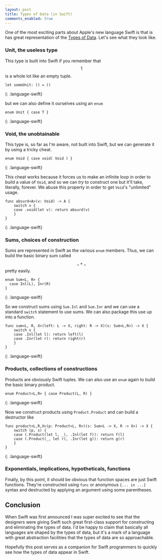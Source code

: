 ```yaml
---
layout: post
title: Types of Data (in Swift)
comments_enabled: true
---
```


One of the most exciting parts about Apple's new language Swift is
that is has great representation of the
[Types of Data](http://tel.github.io/2014/07/23/types_of_data/). Let's
see what they look like.

### Unit, the useless type

This type is built into Swift if you remember that $$1$$ is a whole
lot like an empty tuple.

~~~
let someUnit: () = ()
~~~
{: .language-swift}

but we can also define it ourselves using an `enum`

~~~
enum Unit { case T }
~~~
{: .language-swift}

### Void, the unobtainable

This type is, so far as I'm aware, not built into Swift, but we can
generate it by using a tricky cheat.

~~~
enum Void { case void( Void ) }
~~~
{: .language-swift}

This cheat works because it forces us to make an infinite loop in
order to build a value of `Void`, and so we can *try* to construct one
but it'll take, literally, forever. We abuse this property in order to
get `Void`'s "unlimited" usage.

~~~
func absurd<A>(v: Void) -> A {
    switch v {
    case .void(let v): return absurd(v)
    }
}
~~~
{: .language-swift}

### Sums, choices of construction

Sums are represented in Swift as the various `enum` members. Thus, we
can build the basic binary sum called $$\_ + \_$$ pretty easily.

~~~
enum Sum<L, R> {
  case Inl(L), Inr(R)
}
~~~
{: .language-swift}

So we construct sums using `Sum.Inl` and `Sum.Inr` and we can use a
standard `switch` statement to use sums. We can also package this use
up into a function.

~~~
func sum<L, R, X>(left: L -> X, right: R -> X)(s: Sum<L,R>) -> X {
    switch s {
    case .Inl(let l): return left(l)
    case .Inr(let r): return right(r)
    }
}
~~~
{: .language-swift}

### Products, collections of constructions

Products are obviously Swift tuples. We can also use an `enum` again
to build the basic binary product.

~~~
enum Product<L,R> { case Product(L, R) }
~~~
{: .language-swift}

Now we construct products using `Product.Product` and can build a
destructor like

~~~
func product<L,R,X>(p: Product<L, R>)(s: Sum<L -> X, R -> X>) -> X {
    switch (p, s) {
    case (.Product(let l, _), .Inl(let f)): return f(l)
    case (.Product(_, let r), .Inr(let g)): return g(r)
    }
}
~~~
{: .language-swift}

### Exponentials, implications, hypotheticals, functions

Finally, by this point, it should be obvious that function spaces are
just Swift functions. They're constructed using `func` or anonymous
`{... in ...}` syntax and destructed by applying an argument using
some parentheses.

## Conclusion

When Swift was first announced I was super excited to see that the
designers were giving Swift such great first-class support for
constructing and eliminating the types of data. I'd be happy to claim
that basically all languages are shaped by the types of data, but it's
a mark of a language with great abstraction facilities that the types
of data are so approachable.

Hopefully this post serves as a companion for Swift programmers to
quickly see how the types of data appear in Swift.
